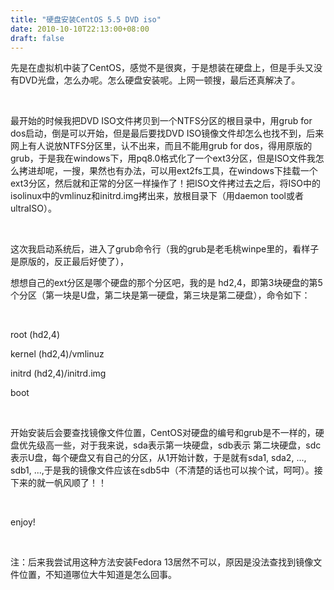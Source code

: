 ```yaml
---
title: "硬盘安装CentOS 5.5 DVD iso"
date: 2010-10-10T22:13:00+08:00
draft: false
---
```


先是在虚拟机中装了CentOS，感觉不是很爽，于是想装在硬盘上，但是手头又没有DVD光盘，怎么办呢。怎么硬盘安装呢。上网一顿搜，最后还真解决了。


 


最开始的时候我把DVD ISO文件拷贝到一个NTFS分区的根目录中，用grub for dos启动，倒是可以开始，但是最后要找DVD ISO镜像文件却怎么也找不到，后来网上有人说放NTFS分区里，认不出来，而且不能用grub for dos，得用原版的grub，于是我在windows下，用pq8.0格式化了一个ext3分区，但是ISO文件我怎么拷进却呢，一搜，果然也有办法，可以用ext2fs工具，在windows下挂载一个ext3分区，然后就和正常的分区一样操作了！把ISO文件拷过去之后，将ISO中的isolinux中的vmlinuz和initrd.img拷出来，放根目录下（用daemon tool或者ultraISO）。


 


这次我启动系统后，进入了grub命令行（我的grub是老毛桃winpe里的，看样子是原版的，反正最后好使了），


想想自己的ext分区是哪个硬盘的那个分区吧，我的是 hd2,4，即第3块硬盘的第5个分区（第一块是U盘，第二块是第一硬盘，第三块是第二硬盘），命令如下：


 


root (hd2,4)


kernel (hd2,4)/vmlinuz


initrd (hd2,4)/initrd.img


boot


 


开始安装后会要查找镜像文件位置，CentOS对硬盘的编号和grub是不一样的，硬盘优先级高一些，对于我来说，sda表示第一块硬盘，sdb表示 第二块硬盘，sdc表示U盘，每个硬盘又有自己的分区，从1开始计数，于是就有sda1, sda2, ..., sdb1, ...,于是我的镜像文件应该在sdb5中（不清楚的话也可以挨个试，呵呵）。接下来的就一帆风顺了！！


 


enjoy!


 


注：后来我尝试用这种方法安装Fedora 13居然不可以，原因是没法查找到镜像文件位置，不知道哪位大牛知道是怎么回事。


